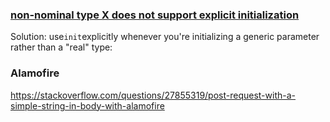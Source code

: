 ### [**non-nominal type X does not support explicit initialization**](https://stackoverflow.com/questions/46458657/non-nominal-type-x-does-not-support-explicit-initialization)

Solution: use`init`explicitly whenever you're initializing a generic parameter rather than a "real" type:

### Alamofire

https://stackoverflow.com/questions/27855319/post-request-with-a-simple-string-in-body-with-alamofire



